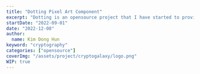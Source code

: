 ```yaml
---
title: "Dotting Pixel Art Component"
excerpt: "Dotting is an opensource project that I have started to provide React developers a pixel art editor"
startDate: "2022-09-01"
date: "2022-12-08"
author:
  name: Kim Dong Hun
keyword: "cryptography"
categories: ["opensource"]
coverImg: "/assets/project/cryptogalaxy/logo.png"
WIP: true
---
```

